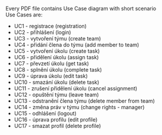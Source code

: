 Every PDF file contains Use Case diagram with short scenario <br />
Use Cases are:
- UC1 - registrace (registration)
- UC2 - přihlášení (login)
- UC3 - vytvoření týmu (create team)
- UC4 - přidání člena do týmu (add member to team)
- UC5 - vytvoření úkolu (create task)
- UC6 - přidělení úkolu (assign task)
- UC7 - převzetí úkolu (get task)
- UC8 - splnění úkolu (complete task)
- UC9 - úprava úkolu (edit task)
- UC10 - smazání úkolu (delete task)
- UC11 - zrušení přidělení úkolu (cancel assignment)
- UC12 - opuštění týmu (leave team)
- UC13 - odstranění člena týmu (delete member from team)
- UC14 - změna práv v týmu (change rights - manager)
- UC15 - odhlášení (logout)
- UC16 - úprava profilu (edit profile)
- UC17 - smazat profil (delete profile)
